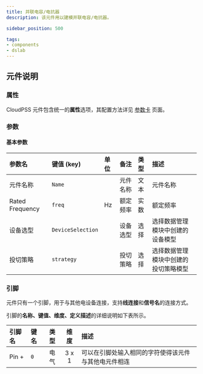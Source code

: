 ```yaml
---
title: 并联电容/电抗器
description: 该元件用以建模并联电容/电抗器。

sidebar_position: 500

tags: 
- components
- dslab
---
```


<!-- ## 元件定义

该元件指母线，平台支持交直流电网潮流计算，母线类型可选交流或直流。

![母线 =x100](./IES-GD-4BusLine.png ) -->

## 元件说明

### 属性

CloudPSS 元件包含统一的**属性**选项，其配置方法详见 [参数卡](docs/documents/software/10-xstudio/20-simstudio/40-workbench/20-function-zone/30-design-tab/30-param-panel/index.md) 页面。

### 参数

#### 基本参数

| 参数名 | 键值 (key) | 单位 | 备注 | 类型 | 描述 |
| :--- | :--- | :--- | :--: | :--- | :--- |
| 元件名称 | `Name` |  | 元件名称 | 文本 | 元件名称 |
| Rated Frequency | `freq` | Hz  | 额定频率 | 实数 | 额定频率 |
| 设备选型 | `DeviceSelection` |   | 设备选型 | 选择 | 选择数据管理模块中创建的设备模型 |
| 投切策略 | `strategy` |   | 投切策略 | 选择 | 选择数据管理模块中创建的投切策略模型 |

### 引脚

元件只有一个引脚，用于与其他电设备连接，支持**线连接**和**信号名**的连接方式。

引脚的**名称、键值、维度、定义描述**的详细说明如下表所示。

| 引脚名 | 键名 | 类型 | 维度 | 描述 |
|:------ |:---- |:----:|:----:|:---- |
| Pin \+ | `0` | 电气 | 3 x 1 | 可以在引脚处输入相同的字符使得该元件与其他电元件相连 |

